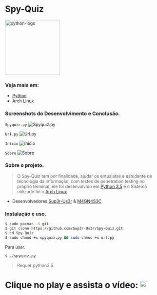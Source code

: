 # Spy-Quiz

<img alt="python-logo" width="180" src="https://raw.githubusercontent.com/Sup3r-Us3r/Spy-Quiz/master/Screenshots/python-logo.png">

### Veja mais em:

* [Python](https://www.python.org/)
* [Arch Linux](https://www.archlinux.org/)


### Screenshots do Desenvolvimento e Conclusão.

`Spyquiz.py`
![Spyquiz.py][screenshot1]

`Url.py`
![Url.py][screenshot2]

`Início`
![Início][screenshot3]

`Sobre`
![Sobre][screenshot4]


[screenshot1]:https://raw.githubusercontent.com/Sup3r-Us3r/Spy-Quiz/master/Screenshots/2016-11-05-15%3A45%3A02.png
[screenshot2]:https://raw.githubusercontent.com/Sup3r-Us3r/Spy-Quiz/master/Screenshots/2016-11-05-15%3A45%3A12.png
[screenshot3]:https://raw.githubusercontent.com/Sup3r-Us3r/Spy-Quiz/master/Screenshots/2016-11-05-15%3A46%3A57.png
[screenshot4]:https://raw.githubusercontent.com/Sup3r-Us3r/Spy-Quiz/master/Screenshots/2016-11-05-15%3A47%3A10.png

### Sobre o projeto.

> O Spy-Quiz tem por finalidade, ajudar os entusiatas e estudante de tecnologia da informação, com testes de penetration testing no próprio terminal, ele foi desenvolvido em [Python 3.5](https://www.python.org/) e o Sistema utilizado foi o [Arch Linux](https://www.archlinux.org)

* Desenvolvedores [Sup3r-Us3r](https://github.com/Sup3r-Us3r) & [M4GN4S3C](https://magnasec.github.io/)

### Instalação e uso.

```sh
$ sudo pacman -S git
$ git clone https://github.com/Sup3r-Us3r/Spy-Quiz.git
$ cd Spy-Quiz
$ sudo chmod +x spyquiz.py && sudo chmod +x url.py
```
Para usar.
```sh
$ ./spyquiz.py
```
> Requer python3.5


# Clique no play e assista o vídeo: [<img alt="play-video" width="23" src="https://raw.githubusercontent.com/Sup3r-Us3r/Spy-Quiz/master/Screenshots/play-video.png">](https://www.youtube.com/watch?v=T0mtecBoh70)
